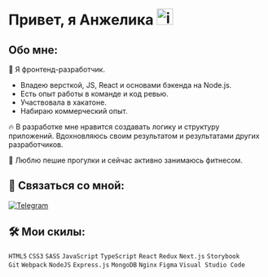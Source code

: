 # Привет, я Анжелика <img alt="img" src="https://github.com/blackcater/blackcater/raw/main/images/Hi.gif" height="32"/>

## Обо мне: 

🌱 Я фронтенд-разработчик.
- Владею версткой, JS, React и основами бэкенда на Node.js.
- Есть опыт работы в команде и код ревью.
- Участвовала в хакатоне.
- Набираю коммерческий опыт.

🔥 В разработке мне нравится создавать логику и структуру приложений. Вдохновляюсь своим результатом и результатами других разработчиков.

💙 Люблю пешие прогулки и сейчас активно занимаюсь фитнесом.

## 🚀 Связаться со мной:
[![Telegram](https://img.shields.io/badge/Telegram-2CA5E0?style=for-the-badge&logo=telegram&logoColor=white)](https://telegram.me/anzhelf)

## 🛠 Мои скилы:
`HTML5` `CSS3` `SASS` `JavaScript` `TypeScript` `React` `Redux` `Next.js` `Storybook`\
`Git` `Webpack` `NodeJS` `Express.js` `MongoDB` `Nginx` `Figma` `Visual Studio Code`

[//]: # ([![Top Langs]&#40;https://github-readme-stats.vercel.app/api/top-langs/?username=anzhelf&layout=compact&#41;]&#40;https://github.com/anuraghazra/github-readme-stats&#41;)
